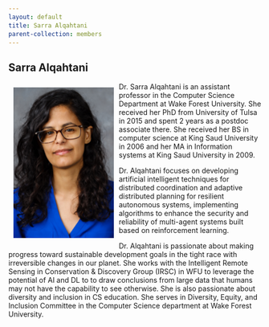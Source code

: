 ```yaml
---
layout: default
title: Sarra Alqahtani
parent-collection: members
---
```


## Sarra Alqahtani
<img src="/media/members/Alqahtani.png" alt="1" width = 200px height = 300px style="object-fit: cover; float: left; margin: 10px">
Dr. Sarra Alqahtani is an assistant professor in the Computer Science Department at Wake Forest University. She received her PhD from University of Tulsa in 2015 and spent 2 years as a postdoc associate there. She received her BS in computer science at King Saud University in 2006 and her MA in Information systems at King Saud University in 2009.


Dr. Alqahtani focuses on developing artificial intelligent techniques for distributed coordination and adaptive distributed planning for resilient autonomous systems, implementing algorithms to enhance the security and reliability of multi-agent systems built based on reinforcement learning.


Dr. Alqahtani is passionate about making progress toward sustainable development goals in the tight race with irreversible changes in our planet. She works with the Intelligent Remote Sensing in Conservation & Discovery Group (IRSC) in WFU to leverage the potential of AI and DL to to draw conclusions from large data that humans may not have the capability to see otherwise. She is also passionate about diversity and inclusion in CS education. She serves in Diversity, Equity, and Inclusion Committee in the Computer Science department at Wake Forest University. 